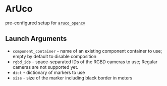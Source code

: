 # ArUco

pre-configured setup for [`aruco_opencv`](https://github.com/fictionlab/ros_aruco_opencv)

## Launch Arguments

- `component_container` - name of an existing component container to use; empty by default to disable composition
- `rgbd_ids` - space-separated IDs of the RGBD cameras to use; Regular cameras are not supported yet.
- `dict` - dictionary of markers to use
- `size` - size of the marker including black border in meters
